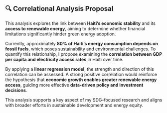 ## 🔍 Correlational Analysis Proposal

This analysis explores the link between **Haiti’s economic stability** and its **access to renewable energy**, aiming to determine whether financial limitations significantly hinder green energy adoption.

Currently, approximately **80% of Haiti’s energy consumption depends on fossil fuels**, which poses sustainability and environmental challenges. To quantify this relationship, I propose examining the **correlation between GDP per capita and electricity access rates** in Haiti over time.

By applying a **linear regression model**, the strength and direction of this correlation can be assessed. A strong positive correlation would reinforce the hypothesis that **economic growth enables greater renewable energy access**, guiding more effective **data-driven policy and investment decisions**.

This analysis supports a key aspect of my SDG-focused research and aligns with broader efforts in sustainable development and energy equity.
